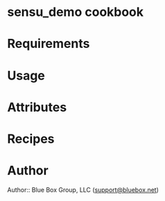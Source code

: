 # sensu_demo cookbook

# Requirements

# Usage

# Attributes

# Recipes

# Author

Author:: Blue Box Group, LLC (<support@bluebox.net>)
